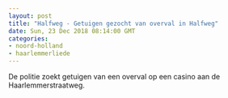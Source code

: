 ```yaml
---
layout: post
title: "Halfweg - Getuigen gezocht van overval in Halfweg"
date: Sun, 23 Dec 2018 08:14:00 GMT
categories: 
- noord-holland 
- haarlemmerliede 
---
```


De politie zoekt getuigen van een overval op een casino aan de Haarlemmerstraatweg.
